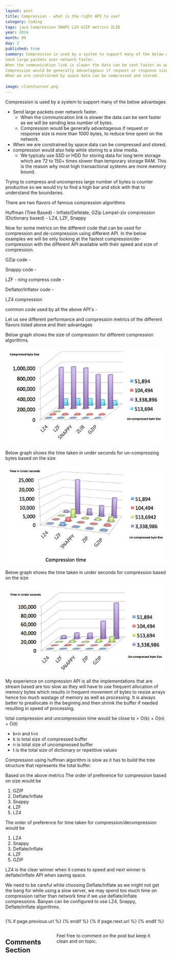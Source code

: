 ```yaml
---
layout: post
title: Compression - what is the right API to use?
category: Coding
tags: java Compression SNAPI LZ4 GZIP metrics ZLIB 
year: 2014
month: 09
day: 2
published: true
summary: Compression is used by a system to support many of the below advantages
Send large packets over network faster.
When the communication link is slower the data can be sent faster as we will be sending less number of bytes. 
Compression would be generally advantageous if request or response size is more than 1000 bytes, to reduce time spent on the network. 
When we are constrained by space data can be compressed and stored. 

image: clientserver.png
---
```


Compression is used by a system to support many of the below advantages

* Send large packets over network faster.
    * When the communication link is slower the data can be sent faster as we will be sending less number of bytes. 
    * Compression would be generally advantageous if request or response size is more than 1000 bytes, to reduce time spent on the network. 
* When we are constrained by space data can be compressed and stored.
* compression would also help while storing to a slow media.
	* We typicaly use SSD or HDD for storing data for long term storage which are 72 to 150+ times slower than temporary storage RAM. This is the reason why most high transactional systems are more memory bound.

Trying to compress and uncompress large number of bytes is counter productive so we would try to find a high bar and stick with that to understand the boundaries.

There are two flavors of famous compression algorithms

Huffman (Tree Based) - Inflate/Defelate, GZip 
Lempel-ziv compression (Dictionary based) - LZ4, LZF, Snappy  

Now for some metrics on the different code that can be used for compression and de-compression using different API. In the below examples we will be only looking at the fastest compression/de-compression with the different API available with their speed and size of compression.

GZip code -
<script src="https://gist.github.com/vallur/dd9c25923548d0c3b4d1.js"></script>

Snappy code -
<script src="https://gist.github.com/vallur/0c0c552fd3e7f650570d.js"></script>

LZF - ning compress code - 
<script src="https://gist.github.com/vallur/b693eb7fa1cb84b71995.js"></script>

Deflator/Inflator code - 
<script src="https://gist.github.com/vallur/fa2b95100a51afa856d1.js"></script>

LZ4 compression
<script src="https://gist.github.com/vallur/a39ff248e98be4c1146c.js"></script>

common code used by all the above API's -
<script src="https://gist.github.com/vallur/6b33e8f2db1bbbf3f26a.js"></script>
  
Let us see different performance and compression metrics of the different flavors listed above and their advantages
 
Below graph shows the size of compression for different compression algorithms. 

 ![compression size](/img/compresssize.png)

Below graph shows the time taken in under seconds for un-compressing bytes based on the size 

 ![un-compression size](/img/compressiontime.png)

Below graph shows the time taken in under seconds for compression based on the size

 ![compression size](/img/uncompresstime.png)
 
My experience on compression API is all the implementations that are stream based are too slow as they will have to use frequent allocation of memory bytes which results in frequent movement of bytes to resize arrays 
hence too much wastage of memory as well as processing. It is always better to preallocate in the begining and then shrink the buffer if needed resulting in speed of processing. 

total compression and uncompression time would be close to =  O(k) + O(n) + O(t)
- k<n and t<n
- k is total size of compressed buffer
- n is total size of uncompressed buffer
- t is the total size of dictionary or repetitive values

Compression using huffman algorithm is slow as it has to build the tree structure that represents the total buffer.

Based on the above metrics 
The order of preference for compression based on size would be 

1. GZIP
2. Deflate/Inflate
3. Snappy
4. LZF
5. LZ4

The order of preference for time taken for compression/decompression would be 

1. LZ4
2. Snappy
3. Deflate/Inflate
4. LZF
5. GZIP

LZ4 is the clear winner when it comes to speed and next winner is deflate/inflate API when saving space.

We need to be careful while choosing Deflate/Inflate as we might not get the bang for while using a slow server, we may spend too much time on compression rather than network time if we use deflate/inflate compressions. Banyan can be configured to use LZ4, Snappy, Deflate/Inflate algorithms.

<div class="row">	
	<div class="span9 column">
			<p class="pull-right">{% if page.previous.url %} <a href="{{page.previous.url}}" title="Previous Post: {{page.previous.title}}"><i class="icon-chevron-left"></i></a> 	{% endif %}   {% if page.next.url %} 	<a href="{{page.next.url}}" title="Next Post: {{page.next.title}}"><i class="icon-chevron-right"></i></a> 	{% endif %} </p>  
	</div>
</div>

<div class="row">	
    <div class="span9 columns">    
		<h2>Comments Section</h2>
	    <p>Feel free to comment on the post but keep it clean and on topic.</p>	
		<div id="fb-root"></div>
<script>(function(d, s, id) {
  var js, fjs = d.getElementsByTagName(s)[0];
  if (d.getElementById(id)) return;
  js = d.createElement(s); js.id = id;
  js.src = "//connect.facebook.net/en_US/sdk.js#xfbml=1&version=v2.0";
  fjs.parentNode.insertBefore(js, fjs);
}(document, 'script', 'facebook-jssdk'));</script>
<div class="fb-comments" data-href="http://vallur.github.io{{ page.url }}" data-numposts="5" data-width="700" data-colorscheme="light"></div>
</div>

<!-- Twitter -->
<script>!function(d,s,id){var js,fjs=d.getElementsByTagName(s)[0];if(!d.getElementById(id)){js=d.createElement(s);js.id=id;js.src="//platform.twitter.com/widgets.js";fjs.parentNode.insertBefore(js,fjs);}}(document,"script","twitter-wjs");</script>

<!-- Google + -->
<script type="text/javascript">
  (function() {
    var po = document.createElement('script'); po.type = 'text/javascript'; po.async = true;
    po.src = 'https://apis.google.com/js/plusone.js';
    var s = document.getElementsByTagName('script')[0]; s.parentNode.insertBefore(po, s);
  })();
</script>
